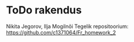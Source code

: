 # ToDo rakendus
Nikita Jegorov, Ilja Mogilnõi
 Tegelik repositoorium: https://github.com/c1371064/Fr_homework_2
